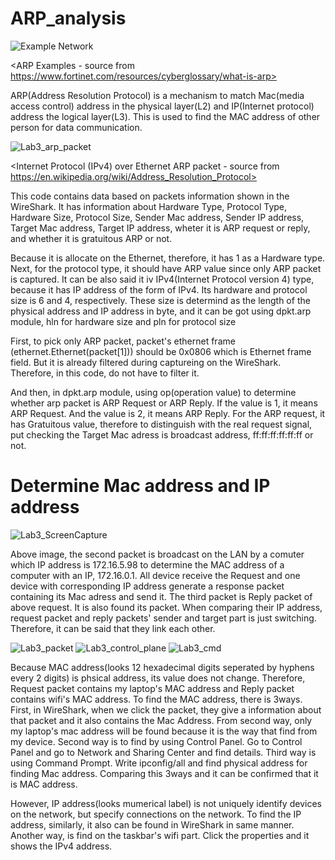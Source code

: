 # ARP_analysis

![Example Network](https://user-images.githubusercontent.com/97582404/203703224-abfc92fb-e34e-4a2a-87f1-f22add6e3a5a.png)

<ARP Examples - source from https://www.fortinet.com/resources/cyberglossary/what-is-arp>

ARP(Address Resolution Protocol) is a mechanism to match Mac(media access control) address in the physical layer(L2) and IP(Internet protocol) address the logical layer(L3). This is used to find the MAC address of other person for data communication.

![Lab3_arp_packet](https://user-images.githubusercontent.com/97582404/203704065-185786a8-1981-4301-bab6-42910ba0bfa4.png)

<Internet Protocol (IPv4) over Ethernet ARP packet - source from https://en.wikipedia.org/wiki/Address_Resolution_Protocol>

This code contains data based on packets information shown in the WireShark. It has information about Hardware Type, Protocol Type, Hardware Size, Protocol Size, Sender Mac address, Sender IP address, Target Mac address, Target IP address, wheter it is ARP request or reply, and whether it is gratuitous ARP or not. 

Because it is allocate on the Ethernet, therefore, it has 1 as a Hardware type. Next, for the protocol type, it should have ARP value since only ARP packet is captured. It can be also said it iv IPv4(Internet Protocol version 4) type, because it has IP address of the form of IPv4. Its hardware and protocol size is 6 and 4, respectively. These size is determind as the length of the physical address and IP address in byte, and it can be got using dpkt.arp module, hln for hardware size and pln for protocol size 


First, to pick only ARP packet, packet's ethernet frame (ethernet.Ethernet(packet[1])) should be 0x0806 which is Ethernet frame field. But it is already filtered during captureing on the WireShark. Therefore, in this code, do not have to filter it. 

And then, in dpkt.arp module, using op(operation value) to determine whether arp packet is ARP Request or ARP Reply. If the value is 1, it means ARP Request. And the value is 2, it means ARP Reply. For the ARP request, it has Gratuitous value, therefore to distinguish with the real request signal, put checking the Target Mac adress is broadcast address, ff:ff:ff:ff:ff:ff or not. 


# Determine Mac address and IP address

![Lab3_ScreenCapture](https://user-images.githubusercontent.com/97582404/203699348-31a62462-72db-44d3-a3a1-1d6616d5a4fb.png)

Above image, the second packet is broadcast on the LAN by a comuter which IP address is 172.16.5.98 to determine the MAC address of a computer with an IP, 172.16.0.1. All device receive the Request and one device with corresponding IP address generate a response packet containing its Mac adress and send it. The third packet is Reply packet of above request. It is also found its packet. When comparing their IP address, request packet and reply packets' sender and target part is just switching. Therefore, it can be said that they link each other.


![Lab3_packet](https://user-images.githubusercontent.com/97582404/203701207-21c2551f-eb11-49b4-8560-0c737e006328.png)
![Lab3_control_plane](https://user-images.githubusercontent.com/97582404/203701560-8c0e7191-8977-49dd-8d67-7e4ddf50cdee.png)
![Lab3_cmd](https://user-images.githubusercontent.com/97582404/203710609-d497d517-d9b8-4e3c-aa7b-494defa54379.png)


Because MAC address(looks 12 hexadecimal digits seperated by hyphens every 2 digits) is phsical address, its value does not change. Therefore, Request packet contains my laptop's MAC address and Reply packet contains wifi's MAC address. To find the MAC address, there is 3ways. First, in WireShark, when we click the packet, they give a information about that packet and it also contains the Mac Address. From second way, only my laptop's mac address will be found because it is the way that find from my device. Second way is to find by using Control Panel. Go to Control Panel and go to Network and Sharing Center and find details. Third way is using Command Prompt. Write ipconfig/all and find physical address for finding Mac address. Comparing this 3ways and it can be confirmed that it is MAC address. 

However, IP address(looks mumerical label) is not uniquely identify devices on the network, but specify connections on the network. To find the IP address, similarly, it also can be found in WireShark in same manner. Another way, is find on the taskbar's wifi part. Click the properties and it shows the IPv4 address.
